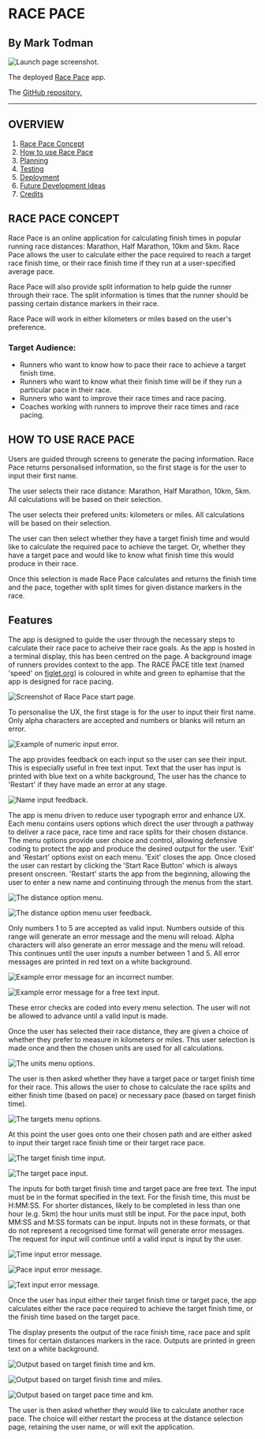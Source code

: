 # RACE PACE

## By Mark Todman

![Launch page screenshot.](/assets/images/readme-images/race-pace-amiresponsive.png)

The deployed [Race Pace](https://race-pace-marktodman.herokuapp.com/) app.

The [GitHub repository.](https://github.com/marktodman/race-pace)

---
## OVERVIEW

1. [Race Pace Concept](#Race-Pace-Concept)
2. [How to use Race Pace](#How-to-use-Race-Pace)
3. [Planning](#Planning)
4. [Testing](#Testing)
5. [Deployment](#Deployment)
6. [Future Development Ideas](#Future-development-ideas)
7. [Credits](#Credits)

## RACE PACE CONCEPT

Race Pace is an online application for calculating finish times in popular running race distances: Marathon, Half Marathon, 10km and 5km. Race Pace allows the user to calculate either the pace required to reach a target race finish time, or their race finish time if they run at a user-specified average pace. 

Race Pace will also provide split information to help guide the runner through their race. The split information is times that the runner should be passing certain distance markers in their race. 

Race Pace will work in either kilometers or miles based on the user's preference.

### Target Audience:

- Runners who want to know how to pace their race to achieve a target finish time.
- Runners who want to know what their finish time will be if they run a particular pace in their race.
- Runners who want to improve their race times and race pacing.
- Coaches working with runners to improve their race times and race pacing.

## HOW TO USE RACE PACE

Users are guided through screens to generate the pacing information. Race Pace returns personalised information, so the first stage is for the user to input their first name.

The user selects their race distance: Marathon, Half Marathon, 10km, 5km. All calculations will be based on their selection.

The user selects their prefered units: kilometers or miles. All calculations will be based on their selection.

The user can then select whether they have a target finish time and would like to calculate the required pace to achieve the target. Or, whether they have a target pace and would like to know what finish time this would produce in their race.

Once this selection is made Race Pace calculates and returns the finish time and the pace, together with split times for given distance markers in the race.

## Features

The app is designed to guide the user through the necessary steps to calculate their race pace to acheive their race goals. As the app is hosted in a terminal display, this has been centred on the page. A background image of runners provides context to the app. The RACE PACE title text (named 'speed' on [figlet.org](http://www.figlet.org/fontdb_example.cgi?font=speed.flf)) is coloured in white and green to ephamise that the app is designed for race pacing.

![Screenshot of Race Pace start page.](assets/images/readme-images/race-pace-screenshot.png)

To personalise the UX, the first stage is for the user to input their first name. Only alpha characters are accepted and numbers or blanks will return an error.

![Example of numeric input error.](assets/images/readme-images/numeric-name-error.png)

The app provides feedback on each input so the user can see their input. This is especially useful in free text input. Text that the user has input is printed with blue text on a white background, The user has the chance to 'Restart' if they have made an error at any stage.

![Name input feedback.](assets/images/readme-images/name-input.png)

The app is menu driven to reduce user typograph error and enhance UX. Each menu contains users options which direct the user through a pathway to deliver a race pace, race time and race splits for their chosen distance. The menu options provide user choice and control, allowing defensive coding to protect the app and produce the desired output for the user. 'Exit' and 'Restart' options exist on each menu. 'Exit' closes the app. Once closed the user can restart by clicking the 'Start Race Button' which is always present onscreen. 'Restart' starts the app from the beginning, allowing the user to enter a new name and continuing through the menus from the start.

![The distance option menu.](assets/images/readme-images/distance-menu.png)

![The distance option menu user feedback.](assets/images/readme-images/distance-menu-user-feedback.png)

Only numbers 1 to 5 are accepted as valid input. Numbers outside of this range will generate an error message and the menu will reload. Alpha characters will also generate an error message and the menu will reload. This continues until the user inputs a number between 1 and 5. All error messages are printed in red text on a white background.

![Example error message for an incorrect number.](assets/images/readme-images/distance-menu-num-error.png)

![Example error message for a free text input.](assets/images/readme-images/distance-menu-alpha-error.png)

These error checks are coded into every menu selection. The user will not be allowed to advance until a valid input is made.

Once the user has selected their race distance, they are given a choice of whether they prefer to measure in kilometers or miles. This user selection is made once and then the chosen units are used for all calculations.

![The units menu options.](assets/images/readme-images/units-menu.png)

The user is then asked whether they have a target pace or target finish time for their race. This allows the user to chose to calculate the race splits and either finish time (based on pace) or necessary pace (based on target finish time).

![The targets menu options.](assets/images/readme-images/targets-menu.png)

At this point the user goes onto one their chosen path and are either asked to input their target race finish time or their target race pace.

![The target finish time input.](assets/images/readme-images/target-finish-time.png)

![The target pace input.](assets/images/readme-images/target-pace.png)

The inputs for both target finish time and target pace are free text. The input must be in the format specified in the text. For the finish time, this must be H:MM:SS. For shorter distances, likely to be completed in less than one hour (e.g. 5km) the hour units must still be input. For the pace input, both MM:SS and M:SS formats can be input. Inputs not in these formats, or that do not represent a recognised time format will generate error messages. The request for input will continue until a valid input is input by the user.

![Time input error message.](assets/images/readme-images/incorrect-time-input.png)

![Pace input error message.](assets/images/readme-images/incorrect-pace-input.png)

![Text input error message.](assets/images/readme-images/incorrect-pace-alpha-input.png)

Once the user has input either their target finish time or target pace, the app calculates either the race pace required to achieve the target finish time, or the finish time based on the target pace. 

The display presents the output of the race finish time, race pace and split times for certain distances markers in the race. Outputs are printed in green text on a white background.

![Output based on target finish time and km.](assets/images/readme-images/splits-km-target-time.png)

![Output based on target finish time and miles.](assets/images/readme-images/splits-miles-target-time.png)

![Output based on target pace time and km.](assets/images/readme-images/splits-km-target-pace.png)

The user is then asked whether they would like to calculate another race pace. The choice will either restart the process at the distance selection page, retaining the user name, or will exit the application.